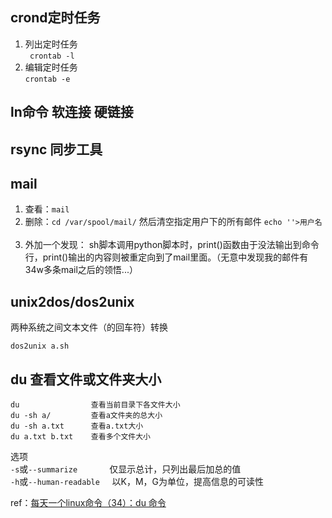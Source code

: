 
## crond定时任务
1. 列出定时任务    
``` crontab -l```  
2. 编辑定时任务   
```crontab -e```   

## ln命令 软连接 硬链接
## rsync 同步工具
## mail
1. 查看：```mail```   
2. 删除：```cd /var/spool/mail/``` 然后清空指定用户下的所有邮件 ```echo ''>用户名```         
3. 外加一个发现： sh脚本调用python脚本时，print()函数由于没法输出到命令行，print()输出的内容则被重定向到了mail里面。（无意中发现我的邮件有34w多条mail之后的领悟...）

## unix2dos/dos2unix    
两种系统之间文本文件（的回车符）转换   
```
dos2unix a.sh
```
## du 查看文件或文件夹大小
```
du                查看当前目录下各文件大小
du -sh a/         查看a文件夹的总大小
du -sh a.txt      查看a.txt大小
du a.txt b.txt    查看多个文件大小
```
选项   
```-s```或```--summarize```       &nbsp;  &nbsp;  &nbsp;  &nbsp;  &nbsp; 仅显示总计，只列出最后加总的值   
```-h```或```--human-readable```   &nbsp;   &nbsp; 以K，M，G为单位，提高信息的可读性 

ref：[每天一个linux命令（34）：du 命令](http://www.cnblogs.com/peida/archive/2012/12/10/2810755.html)
